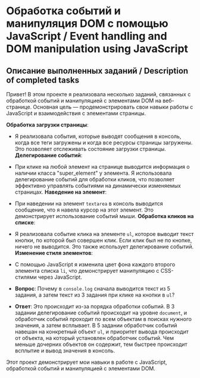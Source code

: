 # Обработка событий и манипуляция DOM с помощью JavaScript / Event handling and DOM manipulation using JavaScript

## Описание выполненных заданий / Description of completed tasks

Привет! В этом проекте я реализовала несколько заданий, связанных с обработкой событий и манипуляцией с элементами DOM на веб-странице. Основная цель — продемонстрировать свои навыки работы с JavaScript и взаимодействия с элементами страницы.


**Обработка загрузки страницы**:
   - Я реализовала события, которые выводят сообщения в консоль, когда все теги загружены и когда все ресурсы страницы загружены. Это позволяет отслеживать состояние загрузки страницы.
**Делегирование событий**:
   - При клике на любой элемент на странице выводится информация о наличии класса "super_element" у элемента. Я использовала делегирование событий для обработки кликов, что позволяет эффективно управлять событиями на динамически изменяемых страницах.
**Наведение на элемент**:
   - При наведении на элемент `textarea` в консоль выводится сообщение, что я навела курсор на этот элемент. Это демонстрирует использование событий мыши.
**Обработка кликов на списке**:
   - Я реализовала событие клика на элементе `ul`, которое выводит текст кнопки, по которой был совершен клик. Если клик был не по кнопке, ничего не выводится. Это также использует делегирование событий.
**Изменение стиля элементов**:
   - С помощью JavaScript я изменила цвет фона каждого второго элемента списка `li`, что демонстрирует манипуляцию с CSS-стилями через JavaScript.

- **Вопрос**: Почему в `console.log` сначала выводится текст из 5 задания, а затем текст из 3 задания при клике на кнопки в `ul`?
- **Ответ**: Это происходит из-за порядка обработки событий. В 3 задании делегирование событий происходит на уровне `document`, и обработчик событий проходит по всем объектам в поисках нужного значения, а затем всплывает. В 5 задании обработчик событий навешан на конкретный объект `ul`, и приоритет вывода происходит от объекта, на который установлен обработчик событий. Чем меньше дочерних объектов он содержит, тем быстрее происходит всплытие и вывод значения в консоль.

Этот проект демонстрирует мои навыки в работе с JavaScript, обработкой событий и манипуляцией с элементами DOM. 